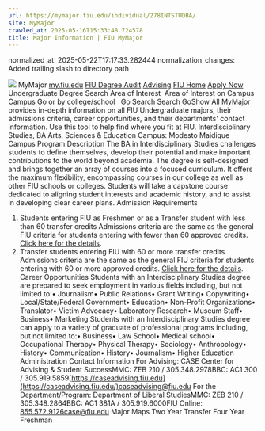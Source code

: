 ```yaml
---
url: https://mymajor.fiu.edu/individual/278INTSTUDBA/
site: MyMajor
crawled_at: 2025-05-16T15:33:48.724578
title: Major Information | FIU MyMajor
---
```

normalized_at: 2025-05-22T17:17:33.282444
normalization_changes: Added trailing slash to directory path

![](https://mymajor.fiu.edu/assets/logo-T4VPR2BI.png)
MyMajor
[my.fiu.edu](https://my.fiu.edu/)
[FIU Degree Audit](https://dasa.fiu.edu/all-departments/advising/panther-success-hub/panther-degree-audit/)
[Advising](https://advising.fiu.edu)
[FIU Home](https://www.fiu.edu/)
[Apply Now](https://admissions.fiu.edu/)
Undergraduate Degree Search
Area of Interest
​
Area of Interest
on
Campus
​
Campus
Go
or by college/school
​
​
Go
Search
Search
GoShow All
MyMajor provides in-depth information on all FIU Undergraduate majors, their admissions criteria, career opportunities, and their departments' contact information. Use this tool to help find where you fit at FIU.
Interdisciplinary Studies,
BA
Arts, Sciences & Education
Campus:
Modesto Maidique Campus
Program Description
The BA in Interdisciplinary Studies challenges students to define themselves, develop their potential and make important contributions to the world beyond academia. The degree is self-designed and brings together an array of courses into a focused curriculum. It offers the maximum flexibility, encompassing courses in our college as well as other FIU schools or colleges. Students will take a capstone course dedicated to aligning student interests and academic history, and to assist in developing clear career plans.
Admission Requirements
1. Students entering FIU as Freshmen or as a Transfer student with less than 60 transfer credits
Admissions criteria are the same as the general FIU criteria for students entering with fewer than 60 approved credits. [Click here for the details](http://admissions.fiu.edu/apply/freshman/).
2. Transfer students entering FIU with 60 or more transfer credits
Admissions criteria are the same as the general FIU criteria for students entering with 60 or more approved credits. [Click here for the details](http://admissions.fiu.edu/apply/transfer/).
Career Opportunities
Students with an Interdisciplinary Studies degree are prepared to seek employment in various fields including, but not limited to:• Journalism• Public Relations• Grant Writing• Copywriting• Local/State/Federal Government• Education• Non-Profit Organizations• Translator• Victim Advocacy• Laboratory Research• Museum Staff• Business• Marketing
Students with an Interdisciplinary Studies degree can apply to a variety of graduate of professional programs including, but not limited to:• Business• Law School• Medical school• Occupational Therapy• Physical Therapy• Sociology• Anthropology• History• Communication• History• Journalism• Higher Education Administration
Contact Information
For Advising:
CASE Center for Advising & Student SuccessMMC: ZEB 210 / 305.348.2978BBC: AC1 300 / 305.919.5859[https://caseadvising.fiu.edu](https://caseadvising.fiu.edu/)caseadvising@fiu.edu
For the Department/Program:
Department of Liberal StudiesMMC: ZEB 210 / 305.348.2864BBC: AC1 381A / 305.919.6000FIU Online: 855.572.9126case@fiu.edu
Major Maps
Two Year Transfer
Four Year Freshman
